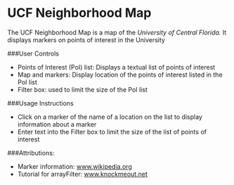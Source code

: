 # UCF Neighborhood Map
The UCF Neighborhood Map is a map of the *University of Central Florida.* 
It displays markers on points of interest in the University

###User Controls
* Points of Interest (PoI) list: Displays a textual list of points of interest
* Map and markers: Display location of the points of interest listed in the PoI list
* Filter box: used to limit the size of the PoI list 

###Usage Instructions
* Click on a marker of the name of a location on the list to display information about a marker
* Enter text into the Filter box to limit the size of the list of points of interest

###Attributions:
* Marker information: www.wikipedia.org
* Tutorial for arrayFilter: www.knockmeout.net